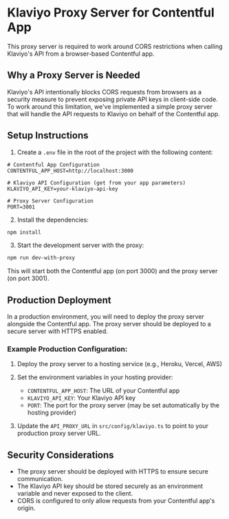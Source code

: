 # Klaviyo Proxy Server for Contentful App

This proxy server is required to work around CORS restrictions when calling Klaviyo's API from a browser-based Contentful app.

## Why a Proxy Server is Needed

Klaviyo's API intentionally blocks CORS requests from browsers as a security measure to prevent exposing private API keys in client-side code. To work around this limitation, we've implemented a simple proxy server that will handle the API requests to Klaviyo on behalf of the Contentful app.

## Setup Instructions

1. Create a `.env` file in the root of the project with the following content:

```
# Contentful App Configuration
CONTENTFUL_APP_HOST=http://localhost:3000

# Klaviyo API Configuration (get from your app parameters)
KLAVIYO_API_KEY=your-klaviyo-api-key

# Proxy Server Configuration
PORT=3001
```

2. Install the dependencies:

```bash
npm install
```

3. Start the development server with the proxy:

```bash
npm run dev-with-proxy
```

This will start both the Contentful app (on port 3000) and the proxy server (on port 3001).

## Production Deployment

In a production environment, you will need to deploy the proxy server alongside the Contentful app. The proxy server should be deployed to a secure server with HTTPS enabled.

### Example Production Configuration:

1. Deploy the proxy server to a hosting service (e.g., Heroku, Vercel, AWS)
2. Set the environment variables in your hosting provider:
   - `CONTENTFUL_APP_HOST`: The URL of your Contentful app
   - `KLAVIYO_API_KEY`: Your Klaviyo API key
   - `PORT`: The port for the proxy server (may be set automatically by the hosting provider)

3. Update the `API_PROXY_URL` in `src/config/klaviyo.ts` to point to your production proxy server URL.

## Security Considerations

- The proxy server should be deployed with HTTPS to ensure secure communication.
- The Klaviyo API key should be stored securely as an environment variable and never exposed to the client.
- CORS is configured to only allow requests from your Contentful app's origin. 